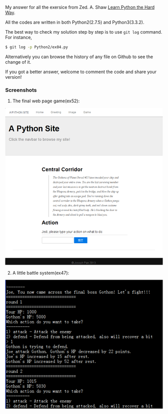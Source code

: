 My answer for all the exersice from Zed. A. Shaw [Learn Python the Hard Way](http://learnpythonthehardway.org/).

All the codes are  written in both Python2(2.7.5) and Python3(3.3.2).

The best way to check my solution step by step is to use `git log` command. For instance,

``` sh
$ git log -p Python2/ex04.py
```

Alternatively you can browse the history of any file on Github to see the change of it.

If you got a better answer, welcome to comment the code and share your version!

### Screenshots ###

1. The final web page game(ex52):

![](./media/game.png)

2. A little battle system(ex47):

![](./media/battle.png)

